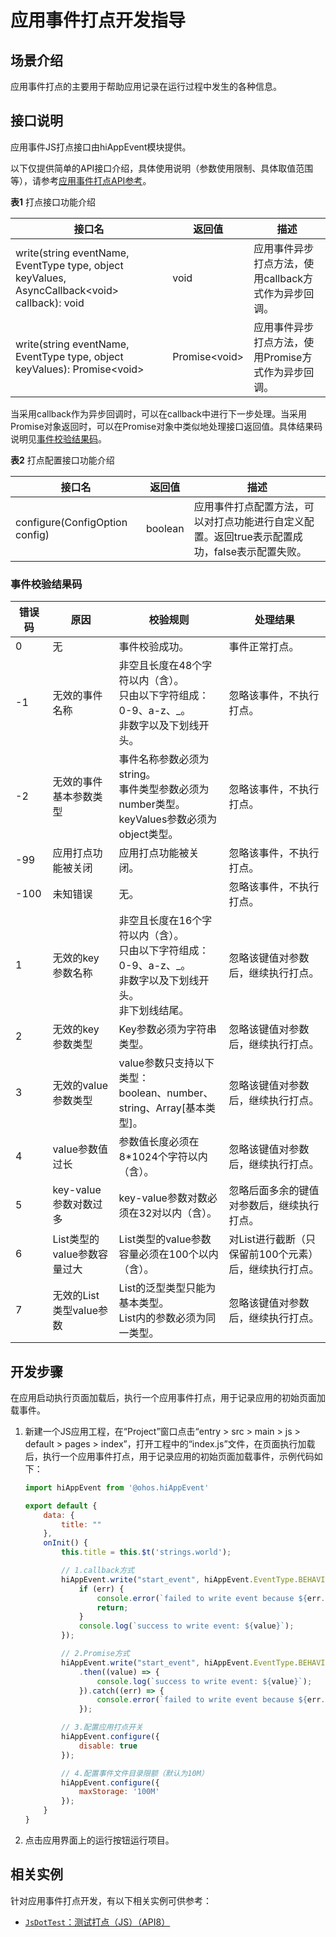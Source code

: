 # 应用事件打点开发指导

## 场景介绍

应用事件打点的主要用于帮助应用记录在运行过程中发生的各种信息。

## 接口说明

应用事件JS打点接口由hiAppEvent模块提供。

以下仅提供简单的API接口介绍，具体使用说明（参数使用限制、具体取值范围等），请参考[应用事件打点API参考](../reference/apis/js-apis-hiappevent.md)。

**表1** 打点接口功能介绍

| 接口名                                                       | 返回值         | 描述                                                 |
| ------------------------------------------------------------ | -------------- | ---------------------------------------------------- |
| write(string eventName, EventType type, object keyValues, AsyncCallback\<void> callback): void | void           | 应用事件异步打点方法，使用callback方式作为异步回调。 |
| write(string eventName, EventType type, object keyValues): Promise\<void> | Promise\<void> | 应用事件异步打点方法，使用Promise方式作为异步回调。  |

当采用callback作为异步回调时，可以在callback中进行下一步处理。当采用Promise对象返回时，可以在Promise对象中类似地处理接口返回值。具体结果码说明见[事件校验结果码](#事件校验结果码)。

**表2** 打点配置接口功能介绍

| 接口名                         | 返回值  | 描述                                                         |
| ------------------------------ | ------- | ------------------------------------------------------------ |
| configure(ConfigOption config) | boolean | 应用事件打点配置方法，可以对打点功能进行自定义配置。返回true表示配置成功，false表示配置失败。 |

### 事件校验结果码

| 错误码 | 原因                        | 校验规则                                                     | 处理结果                                       |
| ------ | --------------------------- | ------------------------------------------------------------ | ------------------------------------------- |
| 0      | 无                          | 事件校验成功。                                                 | 事件正常打点。                                        |
| -1     | 无效的事件名称              | 非空且长度在48个字符以内（含）。<br>只由以下字符组成：0-9、a-z、_。<br/>非数字以及下划线开头。 | 忽略该事件，不执行打点。                              |
| -2     | 无效的事件基本参数类型      | 事件名称参数必须为string。<br/>事件类型参数必须为number类型。<br/>keyValues参数必须为object类型。 | 忽略该事件，不执行打点。                              |
| -99    | 应用打点功能被关闭          | 应用打点功能被关闭。                                         | 忽略该事件，不执行打点。                              |
| -100   | 未知错误                    | 无。                                                         | 忽略该事件，不执行打点。                              |
| 1      | 无效的key参数名称           | 非空且长度在16个字符以内（含）。<br/>只由以下字符组成：0-9、a-z、_。<br/>非数字以及下划线开头。<br/>非下划线结尾。 | 忽略该键值对参数后，继续执行打点。 |
| 2      | 无效的key参数类型           | Key参数必须为字符串类型。                                    | 忽略该键值对参数后，继续执行打点。                  |
| 3      | 无效的value参数类型         | value参数只支持以下类型：<br/>boolean、number、string、Array[基本类型]。 | 忽略该键值对参数后，继续执行打点。  |
| 4      | value参数值过长             | 参数值长度必须在8*1024个字符以内（含）。                     | 忽略该键值对参数后，继续执行打点。                   |
| 5      | key-value参数对数过多       | key-value参数对数必须在32对以内（含）。                      | 忽略后面多余的键值对参数后，继续执行打点。           |
| 6      | List类型的value参数容量过大 | List类型的value参数容量必须在100个以内（含）。               | 对List进行截断（只保留前100个元素）后，继续执行打点。 |
| 7      | 无效的List类型value参数     | List的泛型类型只能为基本类型。<br/>List内的参数必须为同一类型。 | 忽略该键值对参数后，继续执行打点。                    |

## 开发步骤

在应用启动执行页面加载后，执行一个应用事件打点，用于记录应用的初始页面加载事件。

1. 新建一个JS应用工程，在“Project”窗口点击“entry > src > main > js > default > pages > index”，打开工程中的“index.js”文件，在页面执行加载后，执行一个应用事件打点，用于记录应用的初始页面加载事件，示例代码如下：

   ```js
   import hiAppEvent from '@ohos.hiAppEvent'
   
   export default {
       data: {
           title: ""
       },
       onInit() {
           this.title = this.$t('strings.world');
   
           // 1.callback方式
           hiAppEvent.write("start_event", hiAppEvent.EventType.BEHAVIOR, {"int_data":100, "str_data":"strValue"}, (err, value) => {
               if (err) {
                   console.error(`failed to write event because ${err.code}`);
                   return;
               }
               console.log(`success to write event: ${value}`);
           });
   
           // 2.Promise方式
           hiAppEvent.write("start_event", hiAppEvent.EventType.BEHAVIOR, {"int_data":100, "str_data":"strValue"})
               .then((value) => {
                   console.log(`success to write event: ${value}`);
               }).catch((err) => {
                   console.error(`failed to write event because ${err.code}`);
               });
   
           // 3.配置应用打点开关
           hiAppEvent.configure({
               disable: true
           });
   
           // 4.配置事件文件目录限额（默认为10M）
           hiAppEvent.configure({
               maxStorage: '100M'
           });
       }
   }
   ```

2. 点击应用界面上的运行按钮运行项目。

## 相关实例

针对应用事件打点开发，有以下相关实例可供参考：

- [`JsDotTest`：测试打点（JS）（API8）](https://gitee.com/openharmony/applications_app_samples/tree/samples_monthly_0730/DFX/JsDotTest)